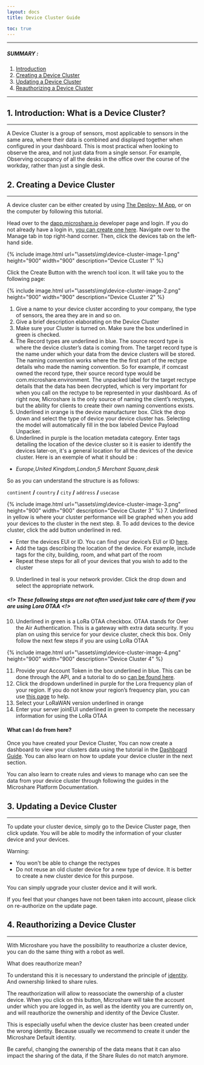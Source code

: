 ```yaml
---
layout: docs
title: Device Cluster Guide

toc: true
---
```


---------------------------------------

##### SUMMARY : 

1. [Introduction](./#1-introduction-what-is-a-device-cluster)
2. [Creating a Device Cluster](/.#2-creating-a-device-cluster)
3. [Updating a Device Cluster](/.#3-updating-a-device-cluster)
4. [Reauthorizing a Device Cluster](/.#4-reauthorizing-a-device-cluster)

---------------------------------------

## 1. Introduction: What is a Device Cluster?
---------------------------------------

A Device Cluster is a group of sensors, most applicable to sensors in the same area, where their data is combined and displayed together when configured in your dashboard. This is most practical when looking to observe the area, and not just data from a single sensor. For example, Observing occupancy of all the desks in the office over the course of the workday, rather than just a single desk. 


## 2. Creating a Device Cluster
---------------------------------------
A device cluster can be either created by using [The Deploy- M App](/docs/2/installer/deploy-m/download-the-app/), or on the computer by following this tutorial. 

Head over to the [dapp.microshare.io](https://dapp.microshare.io/) developer page and login. If you do not already have a login in, [you can create one here](/docs/2/general-user/quick-start/create-an-account/). Navigate over to the Manage tab in top right-hand corner. Then, click the devices tab on the left-hand side.

{% include image.html url="\assets\img\device-cluster-image-1.png" height="900" width="900" description="Device CLuster 1" %}

Click the Create Button with the wrench tool icon. It will take you to the following page:

{% include image.html url="\assets\img\device-cluster-image-2.png" height="900" width="900" description="Device CLuster 2" %}

1.	Give a name to your device cluster according to your company, the type of sensors, the area they are in and so on.
2.	Give a brief description elaborating on the Device Cluster
3.	Make sure your Cluster is turned on. Make sure the box underlined in green is checked.
4.	The Record types are underlined in blue. The source record type is where the device cluster’s data is coming from. The target record type is the name under which your data from the device clusters will be stored. The naming convention works where the the first part of the rectype details who made the naming convention. So for example, if comcast owned the record type, their source record type would be com.microshare.environment. The unpacked label for the target rectype details that the data has been decrypted, which is very important for when you call on the rectype to be represented in your dashboard. As of right now, Microshare is the only source of naming the client’s rectypes, but the ability for clients to create their own naming conventions exists. 
5.	Underlined in orange is the device manufacturer box. Click the drop down and select the type of device your device cluster has. Selecting the model will automatically fill in the box labeled Device Payload Unpacker.
6.	Underlined in purple is the location metadata category. Enter tags detailing the location of the device cluster so it is easier to identify the devices later-on, it's a general location for all the devices of the device cluster. Here is an exemple of what it should be : 

* *Europe,United Kingdom,London,5 Merchant Square,desk*

So as you can understand the structure is as follows: 

`continent` **/** `country` **/** `city` **/** `address` **/** `usecase`

{% include image.html url="\assets\img\device-cluster-image-3.png" height="900" width="900" description="Device Cluster 3" %}
7.	Underlined in yellow is where your cluster performance will be graphed when you add your devices to the cluster in the next step.
8.	To add devices to the device cluster, click the add button underlined in red. 
* 	Enter the devices EUI or ID. You can find your device’s EUI or ID [here](/docs/2/installer/quick-start/faq-about-installations/).
* 	Add the tags describing the location of the device. For example, include tags for the city, building, room, and what part of the room
* 	Repeat these steps for all of your devices that you wish to add to the cluster
9.	Underlined in teal is your network provider. Click the drop down and select the appropriate network.

##### <!> These following steps are not often used just take care of them if you are using Lora OTAA <!>

10.	Underlined in green is a LoRa OTAA checkbox. OTAA stands for Over the Air Authentication. This is a gateway with extra data security. If you plan on using this service for your device cluster, check this box. Only follow the next few steps if you are using LoRa OTAA

{% include image.html url="\assets\img\device-cluster-image-4.png" height="900" width="900" description="Device Cluster 4" %}

11.	Provide your Account Token in the box underlined in blue. This can be done through the API, and a tutorial to do so [can be found here](/docs/2/technical/api/quick-start/).
12.	Click the dropdown underlined in purple for the Lora frequency plan of your region. If you do not know your region’s frequency plan, you can use [this page](https://www.thethingsnetwork.org/docs/lorawan/frequencies-by-country.html) to help.
13.	Select your LoRaWAN version underlined in orange
14.	Enter your server joinEUI underlined in green to compete the necessary information for using the LoRa OTAA 

#### What can I do from here?

Once you have created your Device Cluster, You can now create a dashboard to view your clusters data using the tutorial in the [Dashboard Guide](/docs/2/technical/microshare-platform/dashboard-guide/). You can also learn on how to update your device cluster in the next section. 

You can also learn to create rules and views to manage who can see the data from your device cluster through following the guides in the Microshare Platform Documentation.  

## 3. Updating a Device Cluster
---------------------------------------

To update your cluster device, simply go to the Device Cluster page, then click update. You will be able to modify the information of your cluster device and your devices. 

Warning: 
* You won't be able to change the rectypes
* Do not reuse an old cluster device for a new type of device. It is better to create a new cluster device for this purpose.

You can simply upgrade your cluster device and it will work. 

If you feel that your changes have not been taken into account, please click on re-authorize on the update page.

## 4. Reauthorizing a Device Cluster
---------------------------------------

With Microshare you have the possibility to reauthorize a cluster device, you can do the same thing with a robot as well. 

What does reauthorize mean?

To understand this it is necessary to understand the principle of [identity](../../microshare-platform-advanced/identity-guide). And ownership linked to share rules. 

The reauthorization will allow to reassociate the ownership of a cluster device. When you click on this button, Microshare will take the account under which you are logged in, as well as the identity you are currently on, and will reauthorize the ownership and identity of the Device Cluster. 

This is especially useful when the device cluster has been created under the wrong identity. Because usually we recommend to create it under the Microshare Default identity.

Be careful, changing the ownership of the data means that it can also impact the sharing of the data, if the Share Rules do not match anymore.
